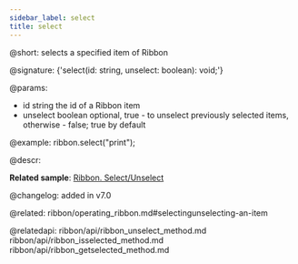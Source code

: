 ```yaml
---
sidebar_label: select
title: select
---          
```


@short: selects a specified item of Ribbon

@signature: {'select(id: string, unselect: boolean): void;'}

@params:
- id	string      the id of a Ribbon item
- unselect	boolean   optional, true - to unselect previously selected items, otherwise - false; true by default

@example:
ribbon.select("print");



@descr:

**Related sample**: [Ribbon. Select/Unselect](https://snippet.dhtmlx.com/0vy8uk4s)

@changelog:
added in v7.0

@related: ribbon/operating_ribbon.md#selectingunselecting-an-item

@relatedapi:
ribbon/api/ribbon_unselect_method.md
ribbon/api/ribbon_isselected_method.md
ribbon/api/ribbon_getselected_method.md



